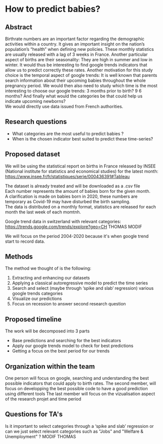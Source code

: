 # How to predict babies?

## Abstract
Birthrate numbers are an important factor regarding the demographic activities within a country. It gives an important insight on the nation’s population’s “health” when defining new policies. These monthly statistics are usually released with a lag of 3 weeks in France. Another particular aspect of births are their seasonality: They are high in summer and low in winter. It would thus be interesting to find google trends indicators that allow us to predict correctly these rates. Another motivation for this study choice is the temporal aspect of google trends: It is well known that parents search  information about their upcoming babies throughout the whole pregnancy period.  We would then also need to study which time is the most interesting to choose our google trends: 3 months prior to birth? 9 6 months? And finally what would the categories be that could help us indicate upcoming newborns?<br>
We would directly use data issued from French authorities.



## Research questions
- What categories are the most useful to predict babies ?
- When is the chosen indicator best suited to predict these time-series?

## Proposed dataset

We will be using the statistical report on births in France released by INSEE (National institute for statistics and economical studies) for the latest month: 
https://www.insee.fr/fr/statistiques/serie/000436391#Tableau


The dataset is already treated and will be downloaded as a .csv file<br>
Each number represents the amount of babies born for the given month.<br>
A clarification is made on babies born in 2020, these numbers are temporary as Covid-19 may have disturbed the birth sampling.<br>
The data is distributed on a monthly format, statistics are released for each month the last week of each momtnh. <br>

Google trend data in switzerland with relevant categories:
https://trends.google.com/trends/explore?geo=CH THOMAS MODIF

We will focus on the period 2004-2020 because it's when google trend start to record data.

## Methods

The method we thought of is the following:

1) Extracting and enhancing our datasets 
2) Applying a classical autoregressive model to predict the time series
3) Search and select (maybe through ‘spike and slab’ regression) various google trends categories
4) Visualize our predictions
5) Focus on recession to answer second research question


## Proposed timeline

The work will be decomposed into 3 parts
- Base predictions and searching for the best indicators
- Apply our google trends model to check for best predictions
- Getting a focus on the best period for our trends

## Organization within the team

One person will focus on google, searching and understanding the best possible indicators that could apply to birth rates.
The second member, will focus on developping the best possible code to have a good prediction using different tools
The last member will focus on the vizualisation aspect of the research projet and time period 

## Questions for TA's
Is it important to select categories through a ‘spike and slab’ regression or can we just select relevant categories such as "Jobs" and "Welfare & Unemployment" ? MODIF THOMAS

